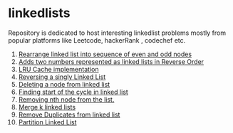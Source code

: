 # linkedlists

Repository is dedicated to host interesting linkedlist problems mostly from popular platforms like Leetcode, hackerRank , codechef etc.

1. [Rearrange linked list into sequence of even and odd nodes](https://github.com/KumarAbhinav2/linkedlists/blob/master/odd_even_ll(LTM-328).py)
2. [Adds two numbers represented as linked lists in Reverse Order](https://github.com/KumarAbhinav2/linkedlists/blob/master/add_two_numbers(LTM-2).py)
3. [LRU Cache implementation](https://github.com/KumarAbhinav2/linkedlists/blob/master/LRU_Cache(LTM-146).py) 
4. [Reversing a singly Linked List](https://github.com/KumarAbhinav2/linkedlists/blob/master/reverse_a_ll(LTE-206).py) 
5. [Deleting a node from linked list](https://github.com/KumarAbhinav2/linkedlists/blob/master/deleteNodeInLinkedList_middle(LTE-237).py)
6. [Finding start of the cycle in linked list](https://github.com/KumarAbhinav2/linkedlists/blob/master/findingTheStartOfCycleInLinkedList(LTM-142).py)
7. [Removing nth node from the list.](https://github.com/KumarAbhinav2/linkedlists/blob/master/removeNthNodeFromEndOfTheList(LTM-19).py)
8. [Merge k linked lists](https://github.com/KumarAbhinav2/linkedlists/blob/master/mergeKLists(LTH-23).py)
9. [Remove Duplicates from linked list](https://github.com/KumarAbhinav2/linkedlists/blob/master/removeDuplicatesFromll(LTE-83).py)
10. [Partition Linked List](https://github.com/KumarAbhinav2/linkedlists/blob/master/partitionList(LTM-86).py) 
